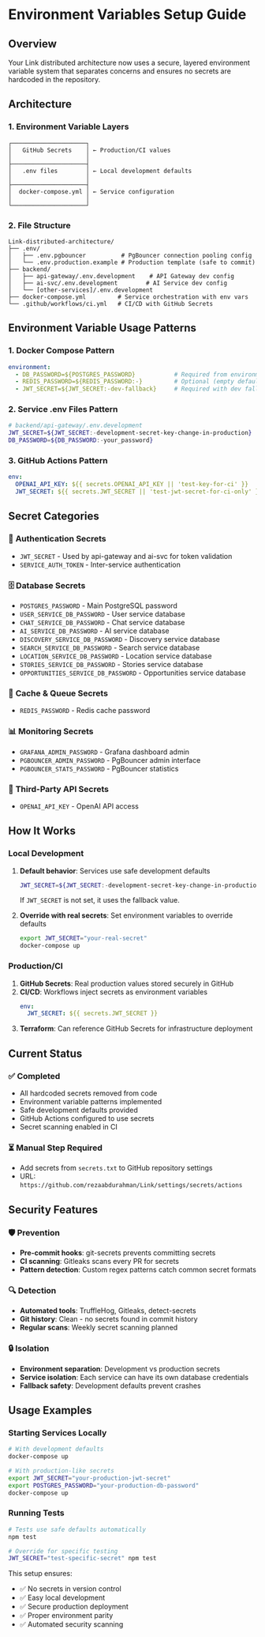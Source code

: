 # Environment Variables Setup Guide

## Overview

Your Link distributed architecture now uses a secure, layered environment variable system that separates concerns and ensures no secrets are hardcoded in the repository.

## Architecture

### 1. **Environment Variable Layers**

```
┌─────────────────────┐
│   GitHub Secrets    │ ← Production/CI values
│                     │
├─────────────────────┤
│   .env files        │ ← Local development defaults
│                     │
├─────────────────────┤
│  docker-compose.yml │ ← Service configuration
│                     │
└─────────────────────┘
```

### 2. **File Structure**

```
Link-distributed-architecture/
├── .env/
│   ├── .env.pgbouncer          # PgBouncer connection pooling config
│   └── .env.production.example # Production template (safe to commit)
├── backend/
│   ├── api-gateway/.env.development    # API Gateway dev config
│   ├── ai-svc/.env.development        # AI Service dev config
│   └── [other-services]/.env.development
├── docker-compose.yml         # Service orchestration with env vars
└── .github/workflows/ci.yml   # CI/CD with GitHub Secrets
```

## Environment Variable Usage Patterns

### 1. **Docker Compose Pattern**
```yaml
environment:
  - DB_PASSWORD=${POSTGRES_PASSWORD}           # Required from environment
  - REDIS_PASSWORD=${REDIS_PASSWORD:-}         # Optional (empty default)
  - JWT_SECRET=${JWT_SECRET:-dev-fallback}     # Required with dev fallback
```

### 2. **Service .env Files Pattern**
```bash
# backend/api-gateway/.env.development
JWT_SECRET=${JWT_SECRET:-development-secret-key-change-in-production}
DB_PASSWORD=${DB_PASSWORD:-your_password}
```

### 3. **GitHub Actions Pattern**
```yaml
env:
  OPENAI_API_KEY: ${{ secrets.OPENAI_API_KEY || 'test-key-for-ci' }}
  JWT_SECRET: ${{ secrets.JWT_SECRET || 'test-jwt-secret-for-ci-only' }}
```

## Secret Categories

### 🔐 **Authentication Secrets**
- `JWT_SECRET` - Used by api-gateway and ai-svc for token validation
- `SERVICE_AUTH_TOKEN` - Inter-service authentication

### 🗄️ **Database Secrets**
- `POSTGRES_PASSWORD` - Main PostgreSQL password
- `USER_SERVICE_DB_PASSWORD` - User service database
- `CHAT_SERVICE_DB_PASSWORD` - Chat service database
- `AI_SERVICE_DB_PASSWORD` - AI service database
- `DISCOVERY_SERVICE_DB_PASSWORD` - Discovery service database
- `SEARCH_SERVICE_DB_PASSWORD` - Search service database
- `LOCATION_SERVICE_DB_PASSWORD` - Location service database
- `STORIES_SERVICE_DB_PASSWORD` - Stories service database
- `OPPORTUNITIES_SERVICE_DB_PASSWORD` - Opportunities service database

### 🔄 **Cache & Queue Secrets**
- `REDIS_PASSWORD` - Redis cache password

### 📊 **Monitoring Secrets**
- `GRAFANA_ADMIN_PASSWORD` - Grafana dashboard admin
- `PGBOUNCER_ADMIN_PASSWORD` - PgBouncer admin interface
- `PGBOUNCER_STATS_PASSWORD` - PgBouncer statistics

### 🤖 **Third-Party API Secrets**
- `OPENAI_API_KEY` - OpenAI API access

## How It Works

### Local Development
1. **Default behavior**: Services use safe development defaults
   ```bash
   JWT_SECRET=${JWT_SECRET:-development-secret-key-change-in-production}
   ```
   If `JWT_SECRET` is not set, it uses the fallback value.

2. **Override with real secrets**: Set environment variables to override defaults
   ```bash
   export JWT_SECRET="your-real-secret"
   docker-compose up
   ```

### Production/CI
1. **GitHub Secrets**: Real production values stored securely in GitHub
2. **CI/CD**: Workflows inject secrets as environment variables
   ```yaml
   env:
     JWT_SECRET: ${{ secrets.JWT_SECRET }}
   ```
3. **Terraform**: Can reference GitHub Secrets for infrastructure deployment

## Current Status

### ✅ **Completed**
- All hardcoded secrets removed from code
- Environment variable patterns implemented
- Safe development defaults provided
- GitHub Actions configured to use secrets
- Secret scanning enabled in CI

### ⏳ **Manual Step Required**
- Add secrets from `secrets.txt` to GitHub repository settings
- URL: `https://github.com/rezaabdurahman/Link/settings/secrets/actions`

## Security Features

### 🛡️ **Prevention**
- **Pre-commit hooks**: git-secrets prevents committing secrets
- **CI scanning**: Gitleaks scans every PR for secrets
- **Pattern detection**: Custom regex patterns catch common secret formats

### 🔍 **Detection**
- **Automated tools**: TruffleHog, Gitleaks, detect-secrets
- **Git history**: Clean - no secrets found in commit history
- **Regular scans**: Weekly secret scanning planned

### 🔒 **Isolation**
- **Environment separation**: Development vs production secrets
- **Service isolation**: Each service can have its own database credentials
- **Fallback safety**: Development defaults prevent crashes

## Usage Examples

### Starting Services Locally
```bash
# With development defaults
docker-compose up

# With production-like secrets
export JWT_SECRET="your-production-jwt-secret"
export POSTGRES_PASSWORD="your-production-db-password"
docker-compose up
```

### Running Tests
```bash
# Tests use safe defaults automatically
npm test

# Override for specific testing
JWT_SECRET="test-specific-secret" npm test
```

This setup ensures:
- ✅ No secrets in version control
- ✅ Easy local development
- ✅ Secure production deployment
- ✅ Proper environment parity
- ✅ Automated security scanning
